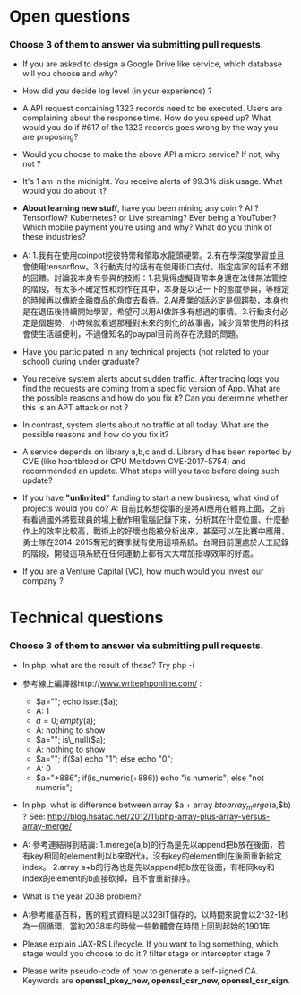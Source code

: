 # Open questions

### Choose 3 of them to answer via submitting pull requests.

- If you are asked to design a Google Drive like service, which database will you choose and why? 

- How did you decide log level (in your experience) ?

- A API request containing 1323 records need to be executed. Users are complaining about the response time. How do you speed up? What would you do if #617 of the 1323 records goes wrong by the way you are proposing?

- Would you choose to make the above API a micro service? If not, why not ?

- It's 1 am in the midnight. You receive alerts of 99.3% disk usage. What would you do about it?

- **About learning new stuff**, have you been mining any coin ? AI ? Tensorflow? Kubernetes? or Live streaming? Ever being a YouTuber? Which mobile payment you're using and why? What do you think of these industries? 
- A: 1.我有在使用coinpot挖彼特幣和領取水龍頭硬幣。2.有在學深度學習並且會使用tensorflow。3.行動支付的話有在使用街口支付，指定店家的話有不錯的回饋。討論我本身有參與的技術：1.我覺得虛擬貨幣本身還在法律無法管控的階段，有太多不確定性和炒作在其中，本身是以沾一下的態度參與，等穩定的時候再以傳統金融商品的角度去看待。2.AI產業的話必定是個趨勢，本身也是在退伍後持續開始學習，希望可以用AI做許多有想過的事情。3.行動支付必定是個趨勢，小時候就看過那種對未來的刻化的故事書，減少貨幣使用的科技會使生活越便利，不過像知名的paypal目前尚存在洗錢的問題。
- Have you participated in any technical projects (not related to your school) during under graduate? 
 
- You receive system alerts about sudden traffic. After tracing logs you find the requests are coming from a specific version of App. What are the possible reasons and how do you fix it? Can you determine whether this is an APT attack or not ?

- In contrast, system alerts about no traffic at all today. What are the possible reasons and how do you fix it?

- A service depends on library a,b,c and d. Library d has been reported by CVE (like heartbleed or CPU Meltdown CVE-2017-5754) and recommended an update. What steps will you take before doing such update?

- If you have **"unlimited"** funding to start a new business, what kind of projects would you do?
A: 目前比較想從事的是將AI應用在體育上面，之前有看過國外將籃球員的場上動作用電腦記錄下來，分析其在什麼位置、什麼動作上的效率比較高，戰術上的好壞也能被分析出來，甚至可以在比賽中應用，勇士隊在2014-2015奪冠的賽季就有使用這項系統。台灣目前還處於人工記錄的階段，開發這項系統在任何運動上都有大大增加指導效率的好處。
- If you are a Venture Capital (VC), how much would you invest our company ?

# Technical questions

### Choose 3 of them to answer via submitting pull requests.

- In php, what are the result of these? Try php -i
- 參考線上編譯器http://www.writephponline.com/ :
	- $a=""; echo isset($a);
	- A: 1
	- $a=0; empty($a);
	- A: nothing to show
	- $a=""; is\_null($a);
	- A: nothing to show
	- $a=""; if($a) echo "1"; else echo "0";
	- A: 0
	- $a="+886"; if(is\_numeric(+886)) echo "is numeric"; else "not numeric";
	

- In php, what is difference between array $a + array $b to array_merge($a,$b) ? See: http://blog.hsatac.net/2012/11/php-array-plus-array-versus-array-merge/
- A: 參考連結得到結論: 1.merege(a,b)的行為是先以append把b放在後面，若有key相同的element則以b來取代a，沒有key的element則在後面重新給定index。
2.array a+b的行為也是先以append把b放在後面，有相同key和index的element的b直接砍掉，且不會重新排序。

- What is the year 2038 problem? 
- A:參考維基百科，舊的程式資料是以32BIT儲存的，以時間來說會以2^32-1秒為一個循環，當約2038年的時候一些軟體會在時間上回到起始的1901年

- Please explain JAX-RS Lifecycle. If you want to log something, which stage would you choose to do it ? filter stage or interceptor stage ?

- Please write pseudo-code of how to generate a self-signed CA. Keywords are **openssl\_pkey\_new, openssl\_csr\_new, openssl\_csr_sign**.

